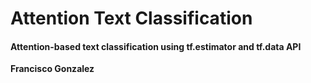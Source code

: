 # Attention Text Classification

#### Attention-based text classification using tf.estimator and tf.data API

**Francisco Gonzalez**
